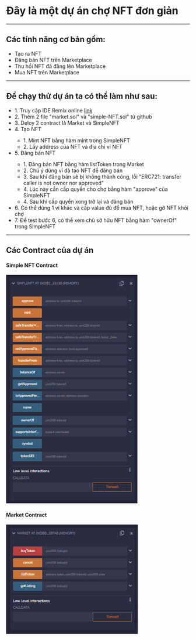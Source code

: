 <h1>Đây là một dự án chợ NFT đơn giản</h1>
<hr>
<h2>Các tính năng cơ bản gồm:</h2>
<ul>
  <li>Tạo ra NFT</li>
  <li>Đăng bán NFT trên Marketplace</li>
  <li>Thu hồi NFT đã đăng lên Marketplace</li>
  <li>Mua NFT trên Marketplace</li>
</ul>
<hr>
<h2>Để chạy thử dự án ta có thể làm như sau: </h2>
<ul>
  <li>1. Truy cập IDE Remix online <a href="https://remix.ethereum.org/">link</a></li>
  <li>2. Thêm 2 file "market.sol" và "simple-NFT.sol" từ github</li>
  <li>3. Deloy 2 contract là Market và SimpleNFT</li>
  <li>4. Tạo NFT</li>
  <ul>
    <li>1. Mint NFT bằng hàm mint trong SimpleNFT</li>
    <li>2. Lấy address của NFT và địa chỉ ví NFT</li>
  </ul>
  <li>5. Đăng bán NFT</li>
  <ul>
    <li>1. Đăng bán NFT bằng hàm listToken trong Market</li>
    <li>2. Chú ý dùng ví đã tạo NFT để đăng bán</li>
    <li>3. Sau khi đăng bán sẽ bị không thành công, lỗi "ERC721: transfer caller is not owner nor approved"</li>
    <li>4. Lúc này cần cấp quyền cho chợ bằng hàm "approve" của SimpleNFT</li>
    <li>4. Sau khi cấp quyền xong trở lại và đăng bán</li>
  </ul>
  <li>6. Có thể dùng 1 ví khác và cấp value đủ để mua NFT, hoặc gỡ NFT khỏi chợ</li>
  <li>7. Để test bước 6, có thể xem chủ sở hữu NFT bằng hàm "ownerOf" trong SimpleNFT</li>
</ul>
<hr>
<h2>Các Contract của dự án</h2>
<h4>Simple NFT Contract</h4>
<img src="./img/simple-NFT-contract.PNG" alt="Simple NFT Contract">
<h4>Market Contract</h4>
<img src="./img/market-contract.PNG" alt="Simple NFT Contract">
